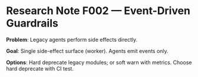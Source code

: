 # Research Note F002 — Event-Driven Guardrails

**Problem**: Legacy agents perform side effects directly.

**Goal**: Single side-effect surface (worker). Agents emit events only.

**Options**: Hard deprecate legacy modules; or soft warn with metrics. Choose hard deprecate with CI test.

